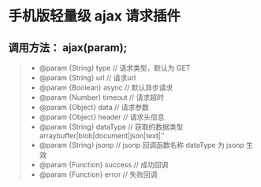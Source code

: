 手机版轻量级 ajax 请求插件
===========

**调用方法**：
ajax(param);
-
> - @param {String} type                // 请求类型，默认为 GET
> - @param {String} url                 // 请求url
> - @param {Boolean} async              // 默认异步请求
> - @param {Number} timeout             // 请求超时
> - @param {Object} data                // 请求参数
> - @param {Object} header              // 请求头信息
> - @param {String} dataType            // 获取的数据类型  arraybuffer|blob|document|json|text|''
> - @param {String} jsonp               // jsonp 回调函数名称 dataType 为 jsonp 生效
> - @param {Function} success           // 成功回调
> - @param {Function} error             // 失败回调
